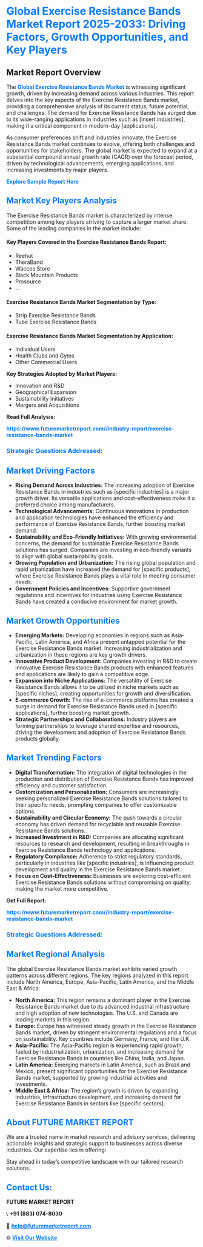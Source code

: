 <h1 style="color: #007BFF;">Global Exercise Resistance Bands Market Report 2025-2033: Driving Factors, Growth Opportunities, and Key Players</h1>

<section id="overview">
<h2>Market Report Overview</h2>
<p>The <a href="https://www.futuremarketreport.com//industry-report/exercise-resistance-bands-market" style="color: #007BFF; text-decoration: none;"><strong>Global Exercise Resistance Bands Market</strong></a> is witnessing significant growth, driven by increasing demand across various industries. This report delves into the key aspects of the Exercise Resistance Bands market, providing a comprehensive analysis of its current status, future potential, and challenges. The demand for Exercise Resistance Bands has surged due to its wide-ranging applications in industries such as [insert industries], making it a critical component in modern-day [applications].</p>
<p>As consumer preferences shift and industries innovate, the Exercise Resistance Bands market continues to evolve, offering both challenges and opportunities for stakeholders. The global market is expected to expand at a substantial compound annual growth rate (CAGR) over the forecast period, driven by technological advancements, emerging applications, and increasing investments by major players.</p>
</section>

<section id="overview">
<p><a href="https://www.futuremarketreport.com//request-sample/reportId=51348" style="color: #007BFF; text-decoration: none;"><strong>Explore Sample Report Here</strong></a></p>
</section>

<section id="key-players">
<h2 style="color: #007BFF;">Market Key Players Analysis</h2>
<p>The Exercise Resistance Bands market is characterized by intense competition among key players striving to capture a larger market share. Some of the leading companies in the market include:</p>
<h4>Key Players Covered in the Exercise Resistance Bands Report:</h4>
<ul><li>Reehut</li><li>TheraBand</li><li>Wacces Store</li><li>Black Mountain Products</li><li>Prosource</li><li>...</li></ul>
<h4>Exercise Resistance Bands Market Segmentation by Type:</h4>
<ul><li>Strip Exercise Resistance Bands</li><li>Tube Exercise Resistance Bands</li></ul>

<h4>Exercise Resistance Bands Market Segmentation by Application:</h4>
<ul><li>Individual Users</li><li>Health Clubs and Gyms</li><li>Other Commercial Users</li></ul>
<p><strong>Key Strategies Adopted by Market Players:</strong></p>
<ul>
<li>Innovation and R&D</li>
<li>Geographical Expansion</li>
<li>Sustainability Initiatives</li>
<li>Mergers and Acquisitions</li>
</ul>
</section>

<section>
<p><strong>Read Full Analysis: </strong></p><a href="https://www.futuremarketreport.com//industry-report/exercise-resistance-bands-market" style="color: #007BFF; text-decoration: none;"><strong>https://www.futuremarketreport.com//industry-report/exercise-resistance-bands-market</strong></a>
<h3 style="color: #007BFF;">Strategic Questions Addressed:</h3>
</section>

<section id="driving-factors">
<h2 style="color: #007BFF;">Market Driving Factors</h2>
<ul>
<li><strong>Rising Demand Across Industries:</strong> The increasing adoption of Exercise Resistance Bands in industries such as [specific industries] is a major growth driver. Its versatile applications and cost-effectiveness make it a preferred choice among manufacturers.</li>
<li><strong>Technological Advancements:</strong> Continuous innovations in production and application technologies have enhanced the efficiency and performance of Exercise Resistance Bands, further boosting market demand.</li>
<li><strong>Sustainability and Eco-Friendly Initiatives:</strong> With growing environmental concerns, the demand for sustainable Exercise Resistance Bands solutions has surged. Companies are investing in eco-friendly variants to align with global sustainability goals.</li>
<li><strong>Growing Population and Urbanization:</strong> The rising global population and rapid urbanization have increased the demand for [specific products], where Exercise Resistance Bands plays a vital role in meeting consumer needs.</li>
<li><strong>Government Policies and Incentives:</strong> Supportive government regulations and incentives for industries using Exercise Resistance Bands have created a conducive environment for market growth.</li>
</ul>
</section>

<section id="growth-opportunities">
<h2 style="color: #007BFF;">Market Growth Opportunities</h2>
<ul>
<li><strong>Emerging Markets:</strong> Developing economies in regions such as Asia-Pacific, Latin America, and Africa present untapped potential for the Exercise Resistance Bands market. Increasing industrialization and urbanization in these regions are key growth drivers.</li>
<li><strong>Innovative Product Development:</strong> Companies investing in R&D to create innovative Exercise Resistance Bands products with enhanced features and applications are likely to gain a competitive edge.</li>
<li><strong>Expansion into Niche Applications:</strong> The versatility of Exercise Resistance Bands allows it to be utilized in niche markets such as [specific niches], creating opportunities for growth and diversification.</li>
<li><strong>E-commerce Growth:</strong> The rise of e-commerce platforms has created a surge in demand for Exercise Resistance Bands used in [specific applications], further boosting market growth.</li>
<li><strong>Strategic Partnerships and Collaborations:</strong> Industry players are forming partnerships to leverage shared expertise and resources, driving the development and adoption of Exercise Resistance Bands products globally.</li>
</ul>
</section>

<section id="trending-factors">
<h2 style="color: #007BFF;">Market Trending Factors</h2>
<ul>
<li><strong>Digital Transformation:</strong> The integration of digital technologies in the production and distribution of Exercise Resistance Bands has improved efficiency and customer satisfaction.</li>
<li><strong>Customization and Personalization:</strong> Consumers are increasingly seeking personalized Exercise Resistance Bands solutions tailored to their specific needs, prompting companies to offer customizable options.</li>
<li><strong>Sustainability and Circular Economy:</strong> The push towards a circular economy has driven demand for recyclable and reusable Exercise Resistance Bands solutions.</li>
<li><strong>Increased Investment in R&D:</strong> Companies are allocating significant resources to research and development, resulting in breakthroughs in Exercise Resistance Bands technology and applications.</li>
<li><strong>Regulatory Compliance:</strong> Adherence to strict regulatory standards, particularly in industries like [specific industries], is influencing product development and quality in the Exercise Resistance Bands market.</li>
<li><strong>Focus on Cost-Effectiveness:</strong> Businesses are exploring cost-efficient Exercise Resistance Bands solutions without compromising on quality, making the market more competitive.</li>
</ul>
</section>

<section>
<p><strong>Get Full Report: </strong></p><a href="https://www.futuremarketreport.com//industry-report/exercise-resistance-bands-market" style="color: #007BFF; text-decoration: none;"><strong>https://www.futuremarketreport.com//industry-report/exercise-resistance-bands-market</strong></a>
<h3 style="color: #007BFF;">Strategic Questions Addressed:</h3>
</section>


<section id="regional-analysis">
<h2 style="color: #007BFF;">Market Regional Analysis</h2>
<p>The global Exercise Resistance Bands market exhibits varied growth patterns across different regions. The key regions analyzed in this report include North America, Europe, Asia-Pacific, Latin America, and the Middle East & Africa:</p>
<ul>
<li><strong>North America:</strong> This region remains a dominant player in the Exercise Resistance Bands market due to its advanced industrial infrastructure and high adoption of new technologies. The U.S. and Canada are leading markets in this region.</li>
<li><strong>Europe:</strong> Europe has witnessed steady growth in the Exercise Resistance Bands market, driven by stringent environmental regulations and a focus on sustainability. Key countries include Germany, France, and the U.K.</li>
<li><strong>Asia-Pacific:</strong> The Asia-Pacific region is experiencing rapid growth, fueled by industrialization, urbanization, and increasing demand for Exercise Resistance Bands in countries like China, India, and Japan.</li>
<li><strong>Latin America:</strong> Emerging markets in Latin America, such as Brazil and Mexico, present significant opportunities for the Exercise Resistance Bands market, supported by growing industrial activities and investments.</li>
<li><strong>Middle East & Africa:</strong> The region’s growth is driven by expanding industries, infrastructure development, and increasing demand for Exercise Resistance Bands in sectors like [specific sectors].</li>
</ul>
</section>

<footer>
<h2 style="color: #007BFF;">About FUTURE MARKET REPORT</h2>
<p>We are a trusted name in market research and advisory services, delivering actionable insights and strategic support to businesses across diverse industries. Our expertise lies in offering:</p>

<p>Stay ahead in today’s competitive landscape with our tailored research solutions.</p>

<h2 style="color: #007BFF;">Contact Us:</h2>
<p><strong>FUTURE MARKET REPORT</strong></p>
<p>📞 <strong>+91 (883) 074-8030</strong></p>
<p>📧 <strong><a href="mailto:help@futuremarketreport.com" style="color: #007BFF;">help@futuremarketreport.com</a></strong></p>
<p>🌐 <strong><a href="https://www.futuremarketreport.com/" style="color: #007BFF;">Visit Our Website</a></strong></p>
</footer>